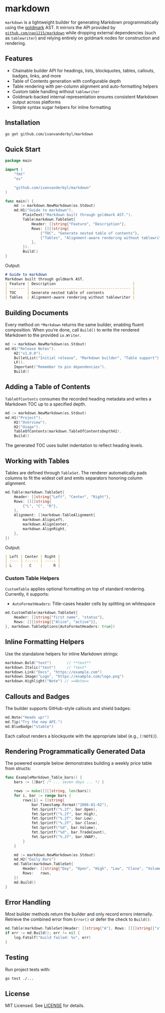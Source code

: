 # markdown

`markdown` is a lightweight builder for generating Markdown programmatically using the [goldmark](https://github.com/yuin/goldmark) AST. It mirrors the API provided by [`github.com/nao1215/markdown`](https://github.com/nao1215/markdown) while dropping external dependencies (such as `tablewriter`) and relying entirely on goldmark nodes for construction and rendering.

## Features

- Chainable builder API for headings, lists, blockquotes, tables, callouts, badges, links, and more
- Table of Contents generation with configurable depth
- Table rendering with per-column alignment and auto-formatting helpers
- Custom table handling without `tablewriter`
- Goldmark-backed internal representation ensures consistent Markdown output across platforms
- Simple syntax sugar helpers for inline formatting

## Installation

```bash
go get github.com/ivanvanderbyl/markdown
```

## Quick Start

```go
package main

import (
    "fmt"
    "os"

    "github.com/ivanvanderbyl/markdown"
)

func main() {
    md := markdown.NewMarkdown(os.Stdout)
    md.H1("Guide to markdown").
        PlainText("Markdown built through goldmark AST.").
        Table(markdown.TableSet{
            Header: []string{"Feature", "Description"},
            Rows: [][]string{
                {"TOC", "Generate nested table of contents"},
                {"Tables", "Alignment-aware rendering without tablewriter"},
            },
        }).
        Build()
}
```

Output:

```markdown
# Guide to markdown
Markdown built through goldmark AST.
| Feature | Description                                   |
| ------- | --------------------------------------------- |
| TOC     | Generate nested table of contents             |
| Tables  | Alignment-aware rendering without tablewriter |
```

## Building Documents

Every method on `*Markdown` returns the same builder, enabling fluent composition. When you’re done, call `Build()` to write the rendered Markdown to the provided `io.Writer`.

```go
md := markdown.NewMarkdown(os.Stdout)
md.H1("Release Notes").
    H2("v1.0.0").
    BulletList("Initial release", "Markdown builder", "Table support").
    LF().
    Important("Remember to pin dependencies").
    Build()
```

## Adding a Table of Contents

`TableOfContents` consumes the recorded heading metadata and writes a Markdown TOC up to a specified depth.

```go
md := markdown.NewMarkdown(os.Stdout)
md.H1("Project").
    H2("Overview").
    H2("Usage").
    TableOfContents(markdown.TableOfContentsDepthH2).
    Build()
```

The generated TOC uses bullet indentation to reflect heading levels.

## Working with Tables

Tables are defined through `TableSet`. The renderer automatically pads columns to fit the widest cell and emits separators honoring column alignment.

```go
md.Table(markdown.TableSet{
    Header: []string{"Left", "Center", "Right"},
    Rows: [][]string{
        {"L", "C", "R"},
    },
    Alignment: []markdown.TableAlignment{
        markdown.AlignLeft,
        markdown.AlignCenter,
        markdown.AlignRight,
    },
})
```

Output:

```markdown
| Left | Center | Right |
| :--- | :----: | ----: |
| L    |   C    |     R |
```

### Custom Table Helpers

`CustomTable` applies optional formatting on top of standard rendering. Currently, it supports:

- `AutoFormatHeaders`: Title-cases header cells by splitting on whitespace

```go
md.CustomTable(markdown.TableSet{
    Header: []string{"first name", "status"},
    Rows: [][]string{{"Alice", "active"}},
}, markdown.TableOptions{AutoFormatHeaders: true})
```

## Inline Formatting Helpers

Use the standalone helpers for inline Markdown strings:

```go
markdown.Bold("text")       // **text**
markdown.Italic("text")     // *text*
markdown.Link("Docs", "https://example.com")
markdown.Image("Logo", "https://example.com/logo.png")
markdown.Highlight("Note") // ==Note==
```

## Callouts and Badges

The builder supports GitHub-style callouts and shield badges:

```go
md.Note("Heads up!")
md.Tip("Try the new API.")
md.BlueBadge("stable")
```

Each callout renders a blockquote with the appropriate label (e.g., `[!NOTE]`).

## Rendering Programmatically Generated Data

The powered example below demonstrates building a weekly price table from structs:

```go
func ExampleMarkdown_Table_bars() {
    bars := []Bar{ /* ... seven days ... */ }

    rows := make([][]string, len(bars))
    for i, bar := range bars {
        rows[i] = []string{
            bar.Timestamp.Format("2006-01-02"),
            fmt.Sprintf("%.2f", bar.Open),
            fmt.Sprintf("%.2f", bar.High),
            fmt.Sprintf("%.2f", bar.Low),
            fmt.Sprintf("%.2f", bar.Close),
            fmt.Sprintf("%d", bar.Volume),
            fmt.Sprintf("%d", bar.TradeCount),
            fmt.Sprintf("%.2f", bar.VWAP),
        }
    }

    md := markdown.NewMarkdown(os.Stdout)
    md.H2("Daily Bars")
    md.Table(markdown.TableSet{
        Header: []string{"Day", "Open", "High", "Low", "Close", "Volume", "Trades", "VWAP"},
        Rows:   rows,
    })
    md.Build()
}
```

## Error Handling

Most builder methods return the builder and only record errors internally. Retrieve the combined error from `Error()` or defer the check to `Build()`:

```go
md.Table(markdown.TableSet{Header: []string{"A"}, Rows: [][]string{{"x", "y"}}})
if err := md.Build(); err != nil {
    log.Fatalf("build failed: %v", err)
}
```

## Testing

Run project tests with:

```bash
go test ./...
```

## License

MIT Licensed. See [LICENSE](LICENSE) for details.
